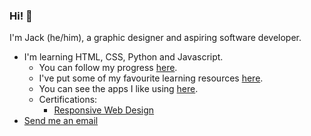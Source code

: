 ### Hi! 👋 

I'm Jack (he/him), a graphic designer and aspiring software developer. 

- I'm learning HTML, CSS, Python and Javascript. 
  - You can follow my progress [here](https://github.com/jones58/my-coding-progress/). 
  - I've put some of my favourite learning resources [here](https://github.com/jones58/Learning-Resources). 
  - You can see the apps I like using [here](https://github.com/jones58/My-Setup/blob/main/Mac%20apps.md).
  - Certifications:
    - [Responsive Web Design](https://www.freecodecamp.org/certification/jones58/responsive-web-design)
- <a href="mailto:jcode689@gmail.com"> Send me an email</a>






